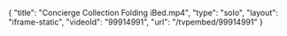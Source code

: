 {
    "title": "Concierge Collection Folding iBed.mp4",
    "type": "solo",
    "layout": "iframe-static",
    "videoId": "99914991",
    "url": "\/tvpembed\/99914991"
}